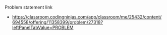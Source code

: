 Problem statement link

- https://classroom.codingninjas.com/app/classroom/me/25432/content/694558/offering/11358399/problem/27318?leftPanelTabValue=PROBLEM
